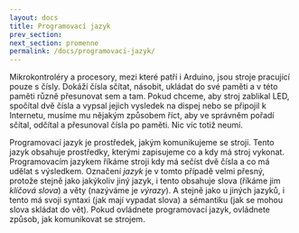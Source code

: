 ```yaml
---
layout: docs
title: Programovací jazyk
prev_section: 
next_section: promenne
permalink: /docs/programovaci-jazyk/
---
```


Mikrokontroléry a procesory, mezi které patří i Arduino, jsou stroje pracující
pouze s čísly. Dokáží čísla sčítat, násobit, ukládat do své paměti a v této
paměti různě přesunovat sem a tam. Pokud chceme, aby stroj zablikal LED,
spočítal dvě čísla a vypsal jejich vysledek na dispej nebo se připojil k
Internetu, musíme mu nějakým způsobem říct, aby ve správněm pořadí sčítal,
odčítal a přesunoval čísla po paměti. Nic víc totiž neumí. 

Programovací jazyk je prostředek, jakým komunikujeme se stroji. Tento jazyk
obsahuje prostředky, kterými zapisujeme co a kdy má stroj vykonat.
Programovacím jazykem říkáme stroji kdy má sečíst dvě čísla a co má udělat s
výsledkem. Označení *jazyk* je v tomto případě velmi přesný, protože
stejně jako jakýkoliv jiný jazyk, i tento obsahuje slova (říkáme jim
*klíčová slova*) a věty (nazýváme je *výrazy*). A stejně jako u
jiných jazyků, i tento má svoji syntaxi (jak mají vypadat slova) a sémantiku
(jak se mohou slova skládat do vět). Pokud ovládnete programovací jazyk,
ovládnete způsob, jak komunikovat se strojem. 
